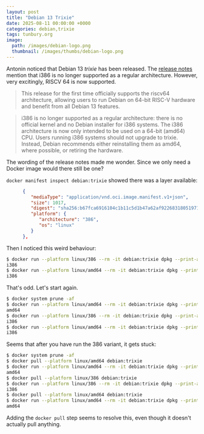 ```yaml
---
layout: post
title: "Debian 13 Trixie"
date: 2025-08-11 00:00:00 +0000
categories: debian,trixie
tags: tunbury.org
image:
  path: /images/debian-logo.png
  thumbnail: /images/thumbs/debian-logo.png
---
```


Antonin noticed that Debian 13 _trixie_ has been released. The [release notes](https://www.debian.org/News/2025/20250809) mention that i386 is no longer supported as a regular architecture. However, very excitingly, RISCV 64 is now supported.

> This release for the first time officially supports the riscv64 architecture, allowing users to run Debian on 64-bit RISC-V hardware and benefit from all Debian 13 features.

> i386 is no longer supported as a regular architecture: there is no official kernel and no Debian installer for i386 systems. The i386 architecture is now only intended to be used on a 64-bit (amd64) CPU. Users running i386 systems should not upgrade to trixie. Instead, Debian recommends either reinstalling them as amd64, where possible, or retiring the hardware.

The wording of the release notes made me wonder. Since we only need a Docker image would there still be one?

`docker manifest inspect debian:trixie` showed there was a layer available:

```json
      {
         "mediaType": "application/vnd.oci.image.manifest.v1+json",
         "size": 1017,
         "digest": "sha256:b67fca6916104c1b11c5d1b47a62af92268318051971094acc9c5366c8eac7ad",
         "platform": {
            "architecture": "386",
            "os": "linux"
         }
      },
```

Then I noticed this weird behaviour:

```sh
$ docker run --platform linux/386 --rm -it debian:trixie dpkg --print-architecture
i386
$ docker run --platform linux/amd64 --rm -it debian:trixie dpkg --print-architecture
i386
```

That's odd. Let's start again.

```sh
$ docker system prune -af
$ docker run --platform linux/amd64 --rm -it debian:trixie dpkg --print-architecture
amd64
$ docker run --platform linux/386 --rm -it debian:trixie dpkg --print-architecture
i386
$ docker run --platform linux/amd64 --rm -it debian:trixie dpkg --print-architecture
i386
```

Seems that after you have run the 386 variant, it gets stuck:

```sh
$ docker system prune -af
$ docker pull --platform linux/amd64 debian:trixie
$ docker run --platform linux/amd64 --rm -it debian:trixie dpkg --print-architecture
amd64
$ docker pull --platform linux/386 debian:trixie
$ docker run --platform linux/386 --rm -it debian:trixie dpkg --print-architecture
i386
$ docker pull --platform linux/amd64 debian:trixie
$ docker run --platform linux/amd64 --rm -it debian:trixie dpkg --print-architecture
amd64
```

Adding the `docker pull` step seems to resolve this, even though it doesn't actually pull anything.

